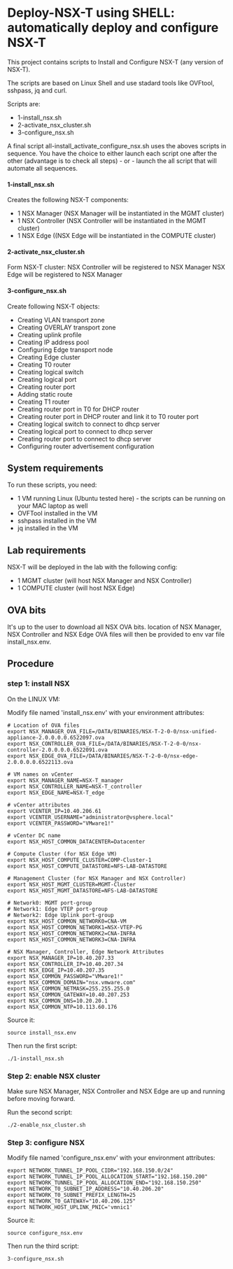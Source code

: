 # Deploy-NSX-T using SHELL: automatically deploy and configure NSX-T
This project contains scripts to Install and Configure NSX-T (any version of NSX-T).

The scripts are based on Linux Shell and use stadard tools like OVFtool, sshpass, jq and curl.

Scripts are:
* 1-install_nsx.sh
* 2-activate_nsx_cluster.sh
* 3-configure_nsx.sh

A final script all-install_activate_configure_nsx.sh uses the aboves scripts in sequence.
You have the choice to either launch each script one after the other (advantage is to check all steps) - or - launch the all script that will automate all sequences.


#### 1-install_nsx.sh
Creates the following NSX-T components:
* 1 NSX Manager (NSX Manager will be instantiated in the MGMT cluster)
* 1 NSX Controller (NSX Controller will be instantiated in the MGMT cluster)
* 1 NSX Edge ((NSX Edge will be instantiated in the COMPUTE cluster)

#### 2-activate_nsx_cluster.sh
Form NSX-T cluster:
NSX Controller will be registered to NSX Manager
NSX Edge will be registered to NSX Manager

#### 3-configure_nsx.sh
Create following NSX-T objects:
* Creating VLAN transport zone
* Creating OVERLAY transport zone
* Creating uplink profile
* Creating IP address pool
* Configuring Edge transport node
* Creating Edge cluster
* Creating T0 router
* Creating logical switch
* Creating logical port
* Creating router port
* Adding static route
* Creating T1 router
* Creating router port in T0 for DHCP router
* Creating router port in DHCP router and link it to T0 router port
* Creating logical switch to connect to dhcp server
* Creating logical port to connect to dhcp server
* Creating router port to connect to dhcp server
* Configuring router advertisement configuration


## System requirements
To run these scripts, you need:
* 1 VM running Linux (Ubuntu tested here) - the scripts can be running on your MAC laptop as well
* OVFTool installed in the VM
* sshpass installed in the VM
* jq installed in the VM

## Lab requirements
NSX-T will be deployed in the lab with the following config:
* 1 MGMT cluster (will host NSX Manager and NSX Controller)
* 1 COMPUTE cluster (will host NSX Edge)

## OVA bits
It's up to the user to download all NSX OVA bits.
location of NSX Manager, NSX Controller and NSX Edge OVA files will then be provided to env var file install_nsx.env. 


## Procedure
### step 1: install NSX


On the LINUX VM:

Modify file named 'install_nsx.env' with your environment attributes:
```
# Location of OVA files
export NSX_MANAGER_OVA_FILE=/DATA/BINARIES/NSX-T-2-0-0/nsx-unified-appliance-2.0.0.0.0.6522097.ova
export NSX_CONTROLLER_OVA_FILE=/DATA/BINARIES/NSX-T-2-0-0/nsx-controller-2.0.0.0.0.6522091.ova
export NSX_EDGE_OVA_FILE=/DATA/BINARIES/NSX-T-2-0-0/nsx-edge-2.0.0.0.0.6522113.ova

# VM names on vCenter
export NSX_MANAGER_NAME=NSX-T_manager
export NSX_CONTROLLER_NAME=NSX-T_controller
export NSX_EDGE_NAME=NSX-T_edge

# vCenter attributes
export VCENTER_IP=10.40.206.61
export VCENTER_USERNAME="administrator@vsphere.local"
export VCENTER_PASSWORD="VMware1!"

# vCenter DC name
export NSX_HOST_COMMON_DATACENTER=Datacenter

# Compute Cluster (for NSX Edge VM)
export NSX_HOST_COMPUTE_CLUSTER=COMP-Cluster-1
export NSX_HOST_COMPUTE_DATASTORE=NFS-LAB-DATASTORE

# Management Cluster (for NSX Manager and NSX Controller)
export NSX_HOST_MGMT_CLUSTER=MGMT-Cluster
export NSX_HOST_MGMT_DATASTORE=NFS-LAB-DATASTORE

# Network0: MGMT port-group
# Network1: Edge VTEP port-group
# Network2: Edge Uplink port-group
export NSX_HOST_COMMON_NETWORK0=CNA-VM
export NSX_HOST_COMMON_NETWORK1=NSX-VTEP-PG
export NSX_HOST_COMMON_NETWORK2=CNA-INFRA
export NSX_HOST_COMMON_NETWORK3=CNA-INFRA

# NSX Manager, Controller, Edge Network Attributes
export NSX_MANAGER_IP=10.40.207.33
export NSX_CONTROLLER_IP=10.40.207.34
export NSX_EDGE_IP=10.40.207.35
export NSX_COMMON_PASSWORD="VMware1!"
export NSX_COMMON_DOMAIN="nsx.vmware.com"
export NSX_COMMON_NETMASK=255.255.255.0
export NSX_COMMON_GATEWAY=10.40.207.253
export NSX_COMMON_DNS=10.20.20.1
export NSX_COMMON_NTP=10.113.60.176
```

Source it:
```
source install_nsx.env
```

Then run the first script:
```
./1-install_nsx.sh
```


### Step 2: enable NSX cluster

Make sure NSX Manager, NSX Controller and NSX Edge are up and running before moving forward.

Run the second script:
```
./2-enable_nsx_cluster.sh
```


### Step 3: configure NSX

Modify file named 'configure_nsx.env' with your environment attributes:
```
export NETWORK_TUNNEL_IP_POOL_CIDR="192.168.150.0/24"
export NETWORK_TUNNEL_IP_POOL_ALLOCATION_START="192.168.150.200"
export NETWORK_TUNNEL_IP_POOL_ALLOCATION_END="192.168.150.250"
export NETWORK_T0_SUBNET_IP_ADDRESS="10.40.206.20"
export NETWORK_T0_SUBNET_PREFIX_LENGTH=25
export NETWORK_T0_GATEWAY="10.40.206.125"
export NETWORK_HOST_UPLINK_PNIC='vmnic1'
```

Source it:
```
source configure_nsx.env
```

Then run the third script:
```
3-configure_nsx.sh
```

#

